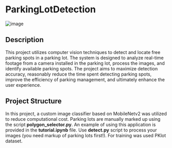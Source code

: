 # ParkingLotDetection
![image](https://user-images.githubusercontent.com/100434509/230745113-0bd43ab7-1209-4a3a-a5ea-0424f49a9139.png)

## Description
This project utilizes computer vision techniques to detect and locate free parking spots in a parking lot. The system is designed to analyze real-time footage from a camera installed in the parking lot, process the images, and identify available parking spots. The project aims to maximize detection accuracy, reasonably reduce the time spent detecting parking spots, improve the efficiency of parking management, and ultimately enhance the user experience.

## Project Structure
In this project, a custom image classifier based on MobileNetv2 was utilized to reduce computational cost. Parking lots are manually marked up using the script **polygon_selector.py**. An example of using this application is provided in the **tutorial.ipynb** file. Use **detect.py** script to process your images (you need markup of parking lots first!). For training was used PKlot dataset.
